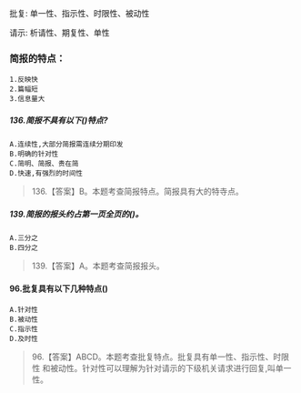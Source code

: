 
批复:
    单一性、指示性、时限性、被动性
    

请示:
    析请性、期复性、单性    
    
    
### 简报的特点：    
    1.反映快
    2.篇幅短
    3.信息量大
       

##### 136.简报不具有以下()特点?
    A.连续性,大部分简报需连续分期印发
    B.明确的针对性
    C.简明、简报、贵在简
    D.快速,有强烈的时间性
>   136.【答案】B。本题考查简报特点。简报具有大的特寺点。 

##### 139.简报的报头约占第一页全页的()。
    A.三分之
    B.四分之
>   139.【答案】A。本题考查简报报头。   


#### 96.批复具有以下几种特点()
    A.针对性
    B.被动性
    C.指示性
    D.及时性
>   96.【答案】ABCD。本题考查批复特点。批复具有单一性、指示性、时限性
和被动性。针对性可以理解为针对请示的下级机关请求进行回复,叫单一性。